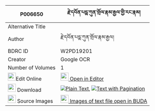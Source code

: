 |P006650|རྗེ་དབོན་པདྨ་ཀུན་གྲོལ་རྣམ་རྒྱལ་གྱི་རང་རྣམ། 
| --- | --- 
|Alternative Title |
|Author| རྗེ་དབོན་པདྨ་ཀུན་གྲོལ་རྣམ་རྒྱལ།
|BDRC ID | W2PD19201
|Creator | Google OCR
|Number of Volumes| 1
|<img width="25" src="https://img.icons8.com/color/25/000000/edit-property.png">Edit Online| [<img width="25" src="https://avatars.githubusercontent.com/u/45091458?s=200&v=4"> Open in Editor](http://editor.openpecha.org/P006650)
|<img width="25" src="https://img.icons8.com/fluent/48/000000/download-2.png"/>  Download | [![](https://img.icons8.com/color/20/000000/txt.png)Plain Text](https://github.com/Openpecha/P006650/releases/download/v1/je_won_pema_kun_drol_namgyal_g_plain_P006650.zip), [![](https://img.icons8.com/color/20/000000/txt.png)Text with Pagination](https://github.com/Openpecha/P006650/releases/download/v1/je_won_pema_kun_drol_namgyal_g_pages_P006650.zip)
|<img width="25" src="https://img.icons8.com/plasticine/100/000000/pictures-folder.png"/>  Source Images | [<img width="25" src="https://library.bdrc.io/icons/BUDA-small.svg"> Images of text file open in BUDA](https://library.bdrc.io/show/bdr:W2PD19201)